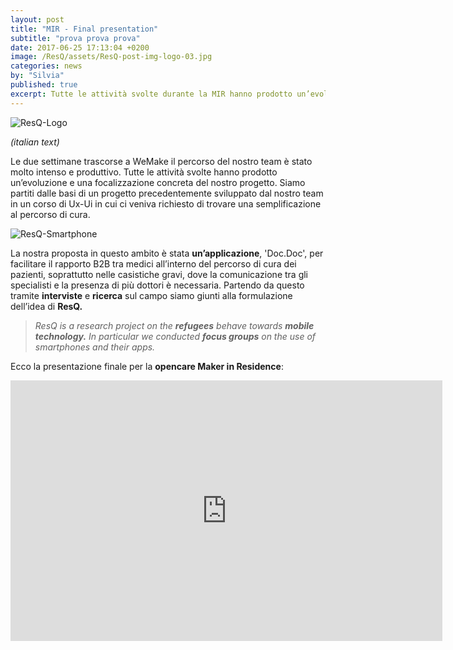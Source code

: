 ```yaml
---
layout: post
title: "MIR - Final presentation"
subtitle: "prova prova prova"
date: 2017-06-25 17:13:04 +0200
image: /ResQ/assets/ResQ-post-img-logo-03.jpg
categories: news
by: "Silvia"
published: true
excerpt: Tutte le attività svolte durante la MIR hanno prodotto un’evoluzione e una focalizzazione concreta del nostro progetto.
---
```


<img src="https://opencarecc.github.io/ResQ/assets/ResQ-post-img-logo-03.jpg" alt="ResQ-Logo">

<i>(italian text)</i>

Le due settimane trascorse a WeMake il percorso del nostro team è stato molto intenso e produttivo. Tutte le attività svolte hanno prodotto un’evoluzione e una focalizzazione concreta del nostro progetto.
Siamo partiti dalle basi di un progetto precedentemente sviluppato dal nostro team in un corso di Ux-Ui in cui ci veniva richiesto di trovare una semplificazione al percorso di cura.

<img src="https://opencarecc.github.io/ResQ/assets/ResQ-post-img-smartphone.jpg" alt="ResQ-Smartphone">

La nostra proposta in questo ambito è stata <b>un’applicazione</b>, 'Doc.Doc', per facilitare il rapporto B2B tra medici all’interno del percorso di cura dei pazienti, soprattutto nelle casistiche gravi, dove la comunicazione tra gli specialisti e la presenza di più dottori è necessaria.
Partendo da questo tramite <b>interviste</b> e <b>ricerca</b> sul campo siamo giunti alla formulazione dell’idea di <b>ResQ.</b>

<blockquote><i>ResQ is a research project on the <b>refugees</b> behave towards <b>mobile technology.</b>
In particular we conducted <b>focus groups</b> on the use of smartphones and their apps.</i></blockquote>

Ecco la presentazione finale per la <b>opencare Maker in Residence</b>:

<iframe src="https://docs.google.com/presentation/d/e/2PACX-1vRuWKjCm4mhJFvsl3PYyqOxYlkshLn4lFTCQHwKuy3P1FAWUch6QEn1QLV_mrREE1rzsAKpKbU8DRRn/embed?start=false&loop=false&delayms=3000" frameborder="0" width="691" height="417" allowfullscreen="true" mozallowfullscreen="true" webkitallowfullscreen="true"></iframe>
